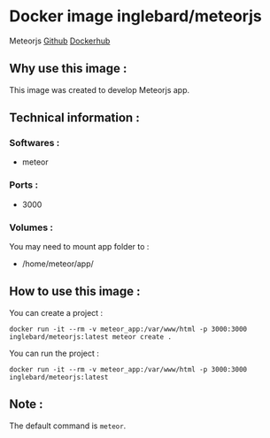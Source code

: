# Docker image inglebard/meteorjs
Meteorjs
[Github](https://github.com/Inglebard/dockerfiles/tree/master/meteorjs)
[Dockerhub](https://hub.docker.com/r/inglebard/meteorjs)

## Why use this image :

This image was created to develop Meteorjs app.

## Technical information :

### Softwares :
* meteor

### Ports :
* 3000

### Volumes :
You may need to mount app folder to :
- /home/meteor/app/

## How to use this image :

You can create a project :
```
docker run -it --rm -v meteor_app:/var/www/html -p 3000:3000 inglebard/meteorjs:latest meteor create .
```
You can run the project :
```
docker run -it --rm -v meteor_app:/var/www/html -p 3000:3000 inglebard/meteorjs:latest
```

## Note :

The default command is `meteor`.
